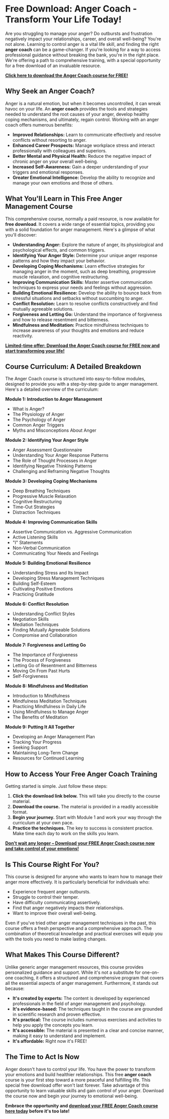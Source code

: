 # Free Download: Anger Coach - Transform Your Life Today!

Are you struggling to manage your anger? Do outbursts and frustration negatively impact your relationships, career, and overall well-being? You're not alone. Learning to control anger is a vital life skill, and finding the right **anger coach** can be a game-changer. If you're looking for a way to access professional guidance without breaking the bank, you're in the right place. We're offering a path to comprehensive training, with a special opportunity for a free download of an invaluable resource.

[**Click here to download the Anger Coach course for FREE!**](https://udemywork.com/anger-coach)

## Why Seek an Anger Coach?

Anger is a natural emotion, but when it becomes uncontrolled, it can wreak havoc on your life. An **anger coach** provides the tools and strategies needed to understand the root causes of your anger, develop healthy coping mechanisms, and ultimately, regain control. Working with an anger coach offers numerous benefits:

*   **Improved Relationships:** Learn to communicate effectively and resolve conflicts without resorting to anger.
*   **Enhanced Career Prospects:** Manage workplace stress and interact professionally with colleagues and superiors.
*   **Better Mental and Physical Health:** Reduce the negative impact of chronic anger on your overall well-being.
*   **Increased Self-Awareness:** Gain a deeper understanding of your triggers and emotional responses.
*   **Greater Emotional Intelligence:** Develop the ability to recognize and manage your own emotions and those of others.

## What You'll Learn in This Free Anger Management Course

This comprehensive course, normally a paid resource, is now available for **free download**. It covers a wide range of essential topics, providing you with a solid foundation for anger management. Here's a glimpse of what you'll discover:

*   **Understanding Anger:** Explore the nature of anger, its physiological and psychological effects, and common triggers.
*   **Identifying Your Anger Style:** Determine your unique anger response patterns and how they impact your behavior.
*   **Developing Coping Mechanisms:** Learn effective strategies for managing anger in the moment, such as deep breathing, progressive muscle relaxation, and cognitive restructuring.
*   **Improving Communication Skills:** Master assertive communication techniques to express your needs and feelings without aggression.
*   **Building Emotional Resilience:** Develop the ability to bounce back from stressful situations and setbacks without succumbing to anger.
*   **Conflict Resolution:** Learn to resolve conflicts constructively and find mutually agreeable solutions.
*   **Forgiveness and Letting Go:** Understand the importance of forgiveness and how to release resentment and bitterness.
*   **Mindfulness and Meditation:** Practice mindfulness techniques to increase awareness of your thoughts and emotions and reduce reactivity.

[**Limited-time offer: Download the Anger Coach course for FREE now and start transforming your life!**](https://udemywork.com/anger-coach)

## Course Curriculum: A Detailed Breakdown

The Anger Coach course is structured into easy-to-follow modules, designed to provide you with a step-by-step guide to anger management. Here's a detailed overview of the curriculum:

**Module 1: Introduction to Anger Management**

*   What is Anger?
*   The Physiology of Anger
*   The Psychology of Anger
*   Common Anger Triggers
*   Myths and Misconceptions About Anger

**Module 2: Identifying Your Anger Style**

*   Anger Assessment Questionnaire
*   Understanding Your Anger Response Patterns
*   The Role of Thought Processes in Anger
*   Identifying Negative Thinking Patterns
*   Challenging and Reframing Negative Thoughts

**Module 3: Developing Coping Mechanisms**

*   Deep Breathing Techniques
*   Progressive Muscle Relaxation
*   Cognitive Restructuring
*   Time-Out Strategies
*   Distraction Techniques

**Module 4: Improving Communication Skills**

*   Assertive Communication vs. Aggressive Communication
*   Active Listening Skills
*   "I" Statements
*   Non-Verbal Communication
*   Communicating Your Needs and Feelings

**Module 5: Building Emotional Resilience**

*   Understanding Stress and Its Impact
*   Developing Stress Management Techniques
*   Building Self-Esteem
*   Cultivating Positive Emotions
*   Practicing Gratitude

**Module 6: Conflict Resolution**

*   Understanding Conflict Styles
*   Negotiation Skills
*   Mediation Techniques
*   Finding Mutually Agreeable Solutions
*   Compromise and Collaboration

**Module 7: Forgiveness and Letting Go**

*   The Importance of Forgiveness
*   The Process of Forgiveness
*   Letting Go of Resentment and Bitterness
*   Moving On From Past Hurts
*   Self-Forgiveness

**Module 8: Mindfulness and Meditation**

*   Introduction to Mindfulness
*   Mindfulness Meditation Techniques
*   Practicing Mindfulness in Daily Life
*   Using Mindfulness to Manage Anger
*   The Benefits of Meditation

**Module 9: Putting It All Together**

*   Developing an Anger Management Plan
*   Tracking Your Progress
*   Seeking Support
*   Maintaining Long-Term Change
*   Resources for Continued Learning

## How to Access Your Free Anger Coach Training

Getting started is simple. Just follow these steps:

1.  **Click the download link below.** This will take you directly to the course material.
2.  **Download the course.** The material is provided in a readily accessible format.
3.  **Begin your journey.** Start with Module 1 and work your way through the curriculum at your own pace.
4.  **Practice the techniques.** The key to success is consistent practice. Make time each day to work on the skills you learn.

[**Don't wait any longer – Download your FREE Anger Coach course now and take control of your emotions!**](https://udemywork.com/anger-coach)

## Is This Course Right For You?

This course is designed for anyone who wants to learn how to manage their anger more effectively. It is particularly beneficial for individuals who:

*   Experience frequent anger outbursts.
*   Struggle to control their temper.
*   Have difficulty communicating assertively.
*   Find that anger negatively impacts their relationships.
*   Want to improve their overall well-being.

Even if you've tried other anger management techniques in the past, this course offers a fresh perspective and a comprehensive approach. The combination of theoretical knowledge and practical exercises will equip you with the tools you need to make lasting changes.

## What Makes This Course Different?

Unlike generic anger management resources, this course provides personalized guidance and support. While it's not a substitute for one-on-one coaching, it offers a structured and comprehensive program that covers all the essential aspects of anger management. Furthermore, it stands out because:

*   **It's created by experts:** The content is developed by experienced professionals in the field of anger management and psychology.
*   **It's evidence-based:** The techniques taught in the course are grounded in scientific research and proven effective.
*   **It's practical:** The course includes numerous exercises and activities to help you apply the concepts you learn.
*   **It's accessible:** The material is presented in a clear and concise manner, making it easy to understand and implement.
*   **It's affordable:** Right now it's FREE!

## The Time to Act Is Now

Anger doesn't have to control your life. You have the power to transform your emotions and build healthier relationships. This free **anger coach** course is your first step toward a more peaceful and fulfilling life. This special free download offer won't last forever. Take advantage of this opportunity to learn valuable skills and gain control of your anger. Download the course now and begin your journey to emotional well-being.

**Embrace the opportunity and [download your FREE Anger Coach course here today](https://udemywork.com/anger-coach) before it's too late!**

